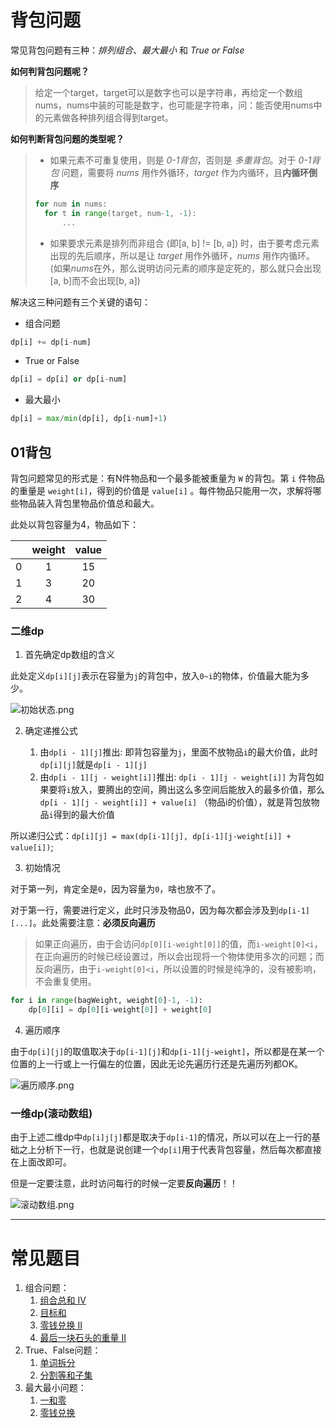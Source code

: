 # 背包问题

常见背包问题有三种：*排列组合*、*最大最小* 和 *True or False*


**如何判背包问题呢？**
> 给定一个target，target可以是数字也可以是字符串，再给定一个数组nums，nums中装的可能是数字，也可能是字符串，问：能否使用nums中的元素做各种排列组合得到target。

**如何判断背包问题的类型呢？**
> * 如果元素不可重复使用，则是 *0-1背包*，否则是 *多重背包*。对于 *0-1背包* 问题，需要将 *nums* 用作外循环，*target* 作为内循环，且**内循环倒序**
> ```py
> for num in nums:
>   for t in range(target, num-1, -1):
>       ...
> ```
> * 如果要求元素是排列而非组合 (即[a, b] != [b, a]) 时，由于要考虑元素出现的先后顺序，所以是让 *target* 用作外循环，*nums* 用作内循环。 (如果*nums*在外，那么说明访问元素的顺序是定死的，那么就只会出现[a, b]而不会出现[b, a])

解决这三种问题有三个关键的语句：
* 组合问题
```py
dp[i] += dp[i-num]
```
* True or False
```py
dp[i] = dp[i] or dp[i-num]
```
* 最大最小
```py
dp[i] = max/min(dp[i], dp[i-num]+1)
```


## 01背包

背包问题常见的形式是：有N件物品和一个最多能被重量为 `W` 的背包。第 `i` 件物品的重量是 `weight[i]`，得到的价值是 `value[i]` 。每件物品只能用一次，求解将哪些物品装入背包里物品价值总和最大。

此处以背包容量为4，物品如下：

|       | weight | value |
| :---: | :----: | :---: |
|   0   |   1    |  15   |
|   1   |   3    |  20   |
|   2   |   4    |  30   |


### 二维dp

1. 首先确定dp数组的含义

此处定义`dp[i][j]`表示在容量为`j`的背包中，放入`0~i`的物体，价值最大能为多少。

![初始状态.png](https://i.loli.net/2021/04/02/N9VJ5zUbFOcqDQ6.png)

2. 确定递推公式

   1. 由`dp[i - 1][j]`推出: 即背包容量为`j`，里面不放物品`i`的最大价值，此时`dp[i][j]`就是`dp[i - 1][j]`
   2. 由`dp[i - 1][j - weight[i]]`推出: `dp[i - 1][j - weight[i]]` 为背包如果要将`i`放入，要腾出的空间，腾出这么多空间后能放入的最多价值，那么`dp[i - 1][j - weight[i]] + value[i]` （物品i的价值），就是背包放物品`i`得到的最大价值

所以递归公式：`dp[i][j] = max(dp[i-1][j], dp[i-1][j-weight[i]] + value[i])`;

3. 初始情况

对于第一列，肯定全是`0`，因为容量为`0`，啥也放不了。

对于第一行，需要进行定义，此时只涉及物品0，因为每次都会涉及到`dp[i-1][...]`。此处需要注意：**必须反向遍历**

> 如果正向遍历，由于会访问`dp[0][i-weight[0]]`的值，而`i-weight[0]<i`，在正向遍历的时候已经设置过，所以会出现将一个物体使用多次的问题；而反向遍历，由于`i-weight[0]<i`，所以设置的时候是纯净的，没有被影响，不会重复使用。

```py
for i in range(bagWeight, weight[0]-1, -1):
    dp[0][i] = dp[0][i-weight[0]] + weight[0]  
```

4. 遍历顺序

由于`dp[i][j]`的取值取决于`dp[i-1][j]`和`dp[i-1][j-weight]`，所以都是在某一个位置的上一行或上一行偏左的位置，因此无论先遍历行还是先遍历列都OK。

![遍历顺序.png](https://i.loli.net/2021/04/02/XnAYOI62NmGscd4.png)

### 一维dp(滚动数组)

由于上述二维dp中`dp[i]j[j]`都是取决于`dp[i-1]`的情况，所以可以在上一行的基础之上分析下一行，也就是说创建一个`dp[i]`用于代表背包容量，然后每次都直接在上面改即可。

但是一定要注意，此时访问每行的时候一定要**反向遍历**！！

![滚动数组.png](https://i.loli.net/2021/04/02/8eLSn4UiGfscjtl.png)


---


# 常见题目


1. 组合问题：
   1.   [组合总和 Ⅳ](https://leetcode-cn.com/problems/combination-sum-iv/description/)
   2.   [目标和](https://leetcode-cn.com/problems/target-sum/description/)
   3.   [零钱兑换 II](https://leetcode-cn.com/problems/coin-change-2/description/)
   4.   [最后一块石头的重量 II](https://leetcode-cn.com/problems/last-stone-weight-ii/)
2. True、False问题：
   1.   [单词拆分](https://leetcode-cn.com/problems/word-break/)
   2.   [分割等和子集](https://leetcode-cn.com/problems/partition-equal-subset-sum/description/)
3. 最大最小问题：
   1.   [一和零](https://leetcode-cn.com/problems/ones-and-zeroes/description/)
   2.   [零钱兑换](https://leetcode-cn.com/problems/coin-change/description/)